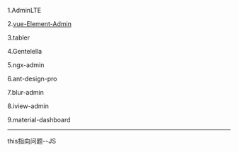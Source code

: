 1.AdminLTE

2.[vue-Element-Admin](http://search.bilibili.com/all?from_source=webcommentline_search&keyword=vue-Element-Admin)

3.tabler

4.Gentelella

5.ngx-admin

6.ant-design-pro

7.blur-admin

8.iview-admin

9.material-dashboard

----

this指向问题--JS